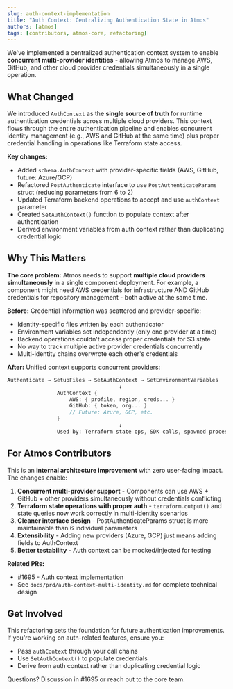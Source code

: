 ```yaml
---
slug: auth-context-implementation
title: "Auth Context: Centralizing Authentication State in Atmos"
authors: [atmos]
tags: [contributors, atmos-core, refactoring]
---
```


We've implemented a centralized authentication context system to enable **concurrent multi-provider identities** - allowing Atmos to manage AWS, GitHub, and other cloud provider credentials simultaneously in a single operation.

<!--truncate-->

## What Changed

We introduced `AuthContext` as the **single source of truth** for runtime authentication credentials across multiple cloud providers. This context flows through the entire authentication pipeline and enables concurrent identity management (e.g., AWS and GitHub at the same time) plus proper credential handling in operations like Terraform state access.

**Key changes:**
- Added `schema.AuthContext` with provider-specific fields (AWS, GitHub, future: Azure/GCP)
- Refactored `PostAuthenticate` interface to use `PostAuthenticateParams` struct (reducing parameters from 6 to 2)
- Updated Terraform backend operations to accept and use `authContext` parameter
- Created `SetAuthContext()` function to populate context after authentication
- Derived environment variables from auth context rather than duplicating credential logic

## Why This Matters

**The core problem:** Atmos needs to support **multiple cloud providers simultaneously** in a single component deployment. For example, a component might need AWS credentials for infrastructure AND GitHub credentials for repository management - both active at the same time.

**Before:** Credential information was scattered and provider-specific:
- Identity-specific files written by each authenticator
- Environment variables set independently (only one provider at a time)
- Backend operations couldn't access proper credentials for S3 state
- No way to track multiple active provider credentials concurrently
- Multi-identity chains overwrote each other's credentials

**After:** Unified context supports concurrent providers:
```go
Authenticate → SetupFiles → SetAuthContext → SetEnvironmentVariables
                                    ↓
                AuthContext {
                    AWS: { profile, region, creds... }
                    GitHub: { token, org... }
                    // Future: Azure, GCP, etc.
                }
                                    ↓
                Used by: Terraform state ops, SDK calls, spawned processes
```

## For Atmos Contributors

This is an **internal architecture improvement** with zero user-facing impact. The changes enable:

1. **Concurrent multi-provider support** - Components can use AWS + GitHub + other providers simultaneously without credentials conflicting
2. **Terraform state operations with proper auth** - `terraform.output()` and state queries now work correctly in multi-identity scenarios
3. **Cleaner interface design** - PostAuthenticateParams struct is more maintainable than 6 individual parameters
4. **Extensibility** - Adding new providers (Azure, GCP) just means adding fields to AuthContext
5. **Better testability** - Auth context can be mocked/injected for testing

**Related PRs:**
- #1695 - Auth context implementation
- See `docs/prd/auth-context-multi-identity.md` for complete technical design

## Get Involved

This refactoring sets the foundation for future authentication improvements. If you're working on auth-related features, ensure you:
- Pass `authContext` through your call chains
- Use `SetAuthContext()` to populate credentials
- Derive from auth context rather than duplicating credential logic

Questions? Discussion in #1695 or reach out to the core team.
